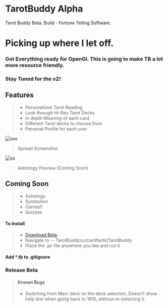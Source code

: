 TarotBuddy Alpha
==================
Tarot Buddy Beta. Build - Fortune Telling Software.

# Picking up where I let off.
### Got Everything ready for OpenGl. This is going to make TB a lot more resource friendly. 

### Stay Tuned for the v2!

## Features
>* Personalized Tarot Reading
>* Look through Hi-Res Tarot Decks
>* In depth Meaning of each card
>* Different Tarot decks to choose from
>* Personal Profile for each user

![sss](http://www.java-gaming.org/user-generated-content/members/159849/reader-ss.jpg)
> Spread Screenshot



![ss](http://www.java-gaming.org/user-generated-content/members/159849/astropreview.jpg)
> Astrology Preview (Coming Soon)



## Coming Soon
>* Astrology
>* Symbolism
>* Games!!
>* Quizzes


#### To Install
>* [Download Beta](https://github.com/supaFool/TarotBuddy/releases)
>*  Navigate to -- TarotBuddy\out\artifacts\TarotBuddy
>*  Place the .jar file anywhere you like and run it

#### Add *.tb to .gitignore

### Release Beta
>#### Known Bugs
>* Switching from Marc deck on the deck selection, Doesn't show help text when going back to 1910, without re-selecting it.


